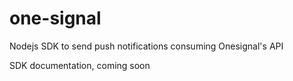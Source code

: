 # one-signal
Nodejs SDK to send push notifications consuming Onesignal's API

SDK documentation, coming soon

